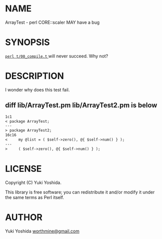 # NAME

ArrayTest - perl CORE::scaler MAY have a bug

# SYNOPSIS

[`perl t/00_compile.t` ](https://github.com/worthmine/ArrayTest/blob/master/t/00_compile.t) will never succeed. Why not?

# DESCRIPTION

I wonder why does this test fail.

## diff lib/ArrayTest.pm lib/ArrayTest2.pm is below
``` diff.txt
1c1
< package ArrayTest;
---
> package ArrayTest2;
16c16
<     my @list = ( $self->zero(), @{ $self->num() } );
---
>     ( $self->zero(), @{ $self->num() } );
```

# LICENSE

Copyright (C) Yuki Yoshida.

This library is free software; you can redistribute it and/or modify
it under the same terms as Perl itself.

# AUTHOR

Yuki Yoshida <worthmine@gmail.com>
